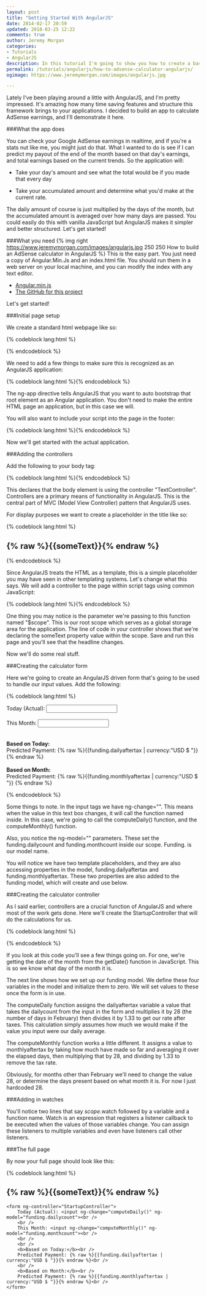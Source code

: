 ```yaml
---
layout: post
title: "Getting Started With AngularJS"
date: 2014-02-17 20:59
updated: 2018-03-25 12:22
comments: true
author: Jeremy Morgan
categories: 
- Tutorials
- AngularJS
description: In this tutorial I'm going to show you how to create a basic AdSense calculator with AngularJS. It's easy, fun and might get you inspired to learn this great framework.
permalink: /tutorials/angularjs/how-to-adsense-calculator-angularjs/
ogimage: https://www.jeremymorgan.com/images/angularjs.jpg

---
```

Lately I've been playing around a little with AngularJS, and I'm pretty impressed. It's amazing how many time saving features and structure this framework brings to your applications. I decided to build an app to calculate AdSense earnings, and I'll demonstrate it here. 

<!-- more -->
###What the app does

You can check your Google AdSense earnings in realtime, and if you're a stats nut like me, you might just do that. What I wanted to do is see if I can predict my payout of the end of the month based on that day's earnings, and total earnings based on the current trends. So the application will:

- Take your day's amount and see what the total would be if you made that every day

- Take your accumulated amount and determine what you'd make at the current rate. 

The daily amount of course is just multiplied by the days of the month, but the accumulated amount is averaged over how many days are passed. You could easily do this with vanilla JavaScript but AngularJS makes it simpler and better structured. Let's get started!

###What you need
{% img right https://www.jeremymorgan.com/images/angularjs.jpg 250 250 How to build an AdSense calculator in AngularJS %}
This is the easy part. You just need a copy of Angular.Min.Js and an index.html file. You should run them in a web server on your local machine, and you can modify the index with any text editor. 

- [Angular.min.js](http://angularjs.org/)
- [The GitHub for this project](https://github.com/JeremyMorgan/AdSenseCalculator)

Let's get started!

###Initial page setup

We create a standard html webpage like so:

{% codeblock lang:html %}<!DOCTYPE html>
<html lang="en">
<head>
    <meta charset="utf-8">
    <title>Angular Demo</title>
</head>
<body>
</body>
</html>
{% endcodeblock %}

We need to add a few things to make sure this is recognized as an AngularJS application:

{% codeblock lang:html %}<html lang="en" ng-app>{% endcodeblock %}

The ng-app directive tells AngularJS that you want to auto bootstrap that root element as an Angular application. You don't need to make the entire HTML page an application, but in this case we will. 

You will also want to include your script into the page in the footer:

{% codeblock lang:html %}<script src="angular.min.js"></script>{% endcodeblock %}

Now we'll get started with the actual application. 

###Adding the controllers

Add the following to your body tag:

{% codeblock lang:html %}<body ng-controller="TextController">{% endcodeblock %}

This declares that the body element is using the controller "TextController". Controllers are a primary means of functionality in AngularJS. This is the central part of MVC (Model View Controller) pattern that AngularJS uses. 

For display purposes we want to create a placeholder in the title like so:

{% codeblock lang:html %}<h2>{% raw %}{{someText}}{% endraw %}</h2>{% endcodeblock %}

Since AngularJS treats the HTML as a template, this is a simple placeholder you may have seen in other templating systems. Let's change what this says. We will add a controller to the page within script tags using common JavaScript:

{% codeblock lang:html %}<script>
function TextController($scope){
    $scope.someText = "Angular Adsense Calculator";
}
</script>{% endcodeblock %}

One thing you may notice is the parameter we're passing to this function named "$scope". This is our root scope which serves as a global storage area for the application. The line of code in your controller shows that we're declaring the someText property value within the scope. Save and run this page and you'll see that the headline changes. 

Now we'll do some real stuff. 

###Creating the calculator form

Here we're going to create an AngularJS driven form that's going to be used to handle our input values. Add the following:

{% codeblock lang:html %}<form ng-controller="StartupController">
    Today (Actual): <input ng-change="computeDaily()" ng-model="funding.dailycount"><br />
   <br />
   This Month: <input ng-change="computeMonthly()" ng-model="funding.monthcount"><br />
    <br />
    <br />
    <b>Based on Today:</b><br />
    Predicted Payment: {% raw %}{{funding.dailyaftertax | currency:"USD $ "}}{% endraw %} <br />
    <br />
    <b>Based on Month:</b><br />
    Predicted Payment: {% raw %}{{funding.monthlyaftertax | currency:"USD $ "}} {% endraw %}<br />
</form>
{% endcodeblock %}

Some things to note. In the input tags we have ng-change="". This means when the value in this text box changes, it will call the function named inside. In this case, we're going to call the computeDaily() function, and the computeMonthly() function. 

Also, you notice the ng-model="" parameters. These set the funding.dailycount and funding.monthcount inside our scope. Funding. is our model name. 

You will notice we have two template placeholders, and they are also accessing properties in the model, funding.dailyaftertax and funding.monthlyaftertax. These two properties are also added to the funding model, which will create and use below. 

###Creating the calculator controller

As I said earlier, controllers are a crucial function of AngularJS and where most of the work gets done. Here we'll create the StartupController that will do the calculations for us.

{% codeblock lang:html %}
<script>
function StartupController($scope){
    
    var date = new Date().getDate();
        
    $scope.funding = { dailycount: 0, monthcount: 0, dailyaftertax: 0, monthlyaftertax: 0 };
        
    var computeDaily = function() {
        $scope.funding.dailyaftertax = (($scope.funding.dailycount * 28) / 1.33);
    };
    var computeMonthly = function() {
        $scope.funding.monthlyaftertax = ((28 * $scope.funding.monthcount / date) / 1.33);
    };
        
    $scope.$watch('funding.dailycount', computeDaily);
    $scope.$watch('funding.monthcount', computeMonthly);        
}
</script>
{% endcodeblock %}


If you look at this code you'll see a few things going on. For one, we're getting the date of the month from the getDate() function in JavaScript. This is so we know what day of the month it is. 

The next line shows how we set up our funding model. We define these four variables in the model and initialize them to zero. We will set values to these once the form is in use. 

The computeDaily function assigns the dailyaftertax variable a value that takes the dailycount from the input in the form and multiplies it by 28 (the number of days in February) then divides it by 1.33 to get our rate after taxes. This calculation simply assumes how much we would make if the value you input were our daily average. 

The computeMonthly function works a little different. It assigns a value to monthlyaftertax by taking how much have made so far and averaging it over the elapsed days, then multiplying that by 28, and dividing by 1.33 to remove the tax rate. 

Obviously, for months other than February we'll need to change the value 28, or determine the days present based on what month it is. For now I just hardcoded 28. 

###Adding in watches

You'll notice two lines that say $scope.$watch followed by a variable and a function name. Watch is an expression that registers a listener callback to be executed when the values of those variables change. You can assign these listeners to multiple variables and even have listeners call other listeners. 

###The full page

By now your full page should look like this:

{% codeblock lang:html %}
<!DOCTYPE html>
<html lang="en" ng-app>
<head>
    <meta charset="utf-8">
    <title>Angular Demo</title>
</head>
<body ng-controller="TextController">
    <h2>{% raw %}{{someText}}{% endraw %}</h2>
    
    <form ng-controller="StartupController">    
        Today (Actual): <input ng-change="computeDaily()" ng-model="funding.dailycount"><br />
        <br />
        This Month: <input ng-change="computeMonthly()" ng-model="funding.monthcount"><br />
        <br />
        <br />
        <b>Based on Today:</b><br />
        Predicted Payment: {% raw %}{{funding.dailyaftertax | currency:"USD $ "}}{% endraw %}<br />
        <br />
        <b>Based on Month:</b><br />
        Predicted Payment: {% raw %}{{funding.monthlyaftertax | currency:"USD $ "}}{% endraw %}<br />
    </form>
</body>
    <script src="angular.min.js"></script>
    <script>
    
    function StartupController($scope){
    
        var date = new Date().getDate();
        
        $scope.funding = { dailycount: 0, monthcount: 0, dailyaftertax: 0, monthlyaftertax: 0 };
        
        var computeDaily = function() {
           $scope.funding.dailyaftertax = (($scope.funding.dailycount * 28) / 1.33);
        };
        var computeMonthly = function() {
            $scope.funding.monthlyaftertax = ((28 * $scope.funding.monthcount / date) / 1.33);
        };
        
        $scope.$watch('funding.dailycount', computeDaily);
        $scope.$watch('funding.monthcount', computeMonthly);        
    }
        
    function TextController($scope){
       $scope.someText = "Angular Adsense Calculator";
    }
    
    </script>
</html>{% endcodeblock %}

And when you run it, you can see the realtime AdSense calculator in action. 

###Summary

AngularJS is extremely powerful, testable and suited for rapid development. It's popularity has risen dramatically and for good reason. Things are being improved and added to it daily, and people are finding best practices and establishing guidelines as we speak. 

Don't be shy! Download a copy and start digging in now!!

###Video Tutorial

Here is a video I made of this tutorial:

<iframe width="560" height="315" src="//www.youtube.com/embed/r38xNCqs-2U?list=UUAR4QD5vqpn4LFrrBiDe7lQ" frameborder="0" allowfullscreen></iframe>

Be sure to check it out and subscribe to my channel for more tutorials and instructional videos! 

